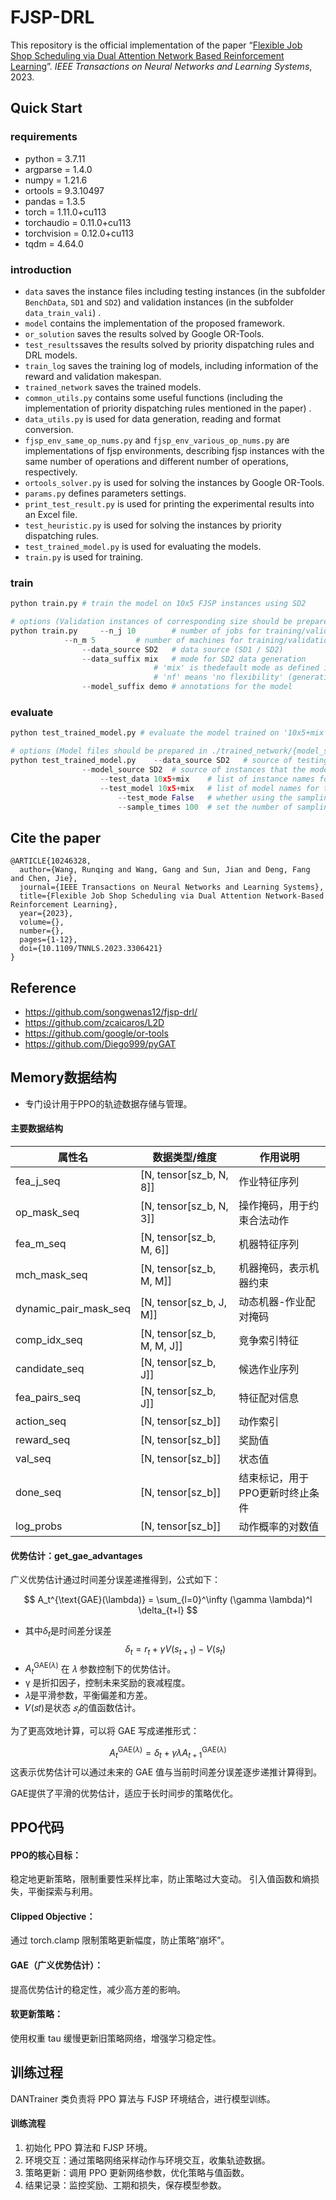 # FJSP-DRL

This repository is the official implementation of the paper “[Flexible Job Shop Scheduling via Dual Attention Network Based Reinforcement Learning](https://doi.org/10.1109/TNNLS.2023.3306421)”. *IEEE Transactions on Neural Networks and Learning Systems*, 2023.

## Quick Start

### requirements

- python $=$ 3.7.11
- argparse $=$ 1.4.0
- numpy $=$ 1.21.6
- ortools $=$ 9.3.10497
- pandas $=$ 1.3.5
- torch $=$ 1.11.0+cu113
- torchaudio $=$ 0.11.0+cu113
- torchvision $=$ 0.12.0+cu113
- tqdm $=$ 4.64.0

### introduction

- `data` saves the instance files including testing instances (in the subfolder `BenchData`, `SD1` and `SD2`) and validation instances (in the subfolder `data_train_vali`) .
- `model` contains the implementation of the proposed framework.
- `or_solution` saves the results solved by Google OR-Tools.
- `test_results`saves the results solved by priority dispatching rules and DRL models.
- `train_log` saves the training log of models, including information of the reward and validation makespan.
- `trained_network` saves the trained models.
- `common_utils.py` contains some useful functions (including the implementation of priority dispatching rules mentioned in the paper) .
- `data_utils.py` is used for data generation, reading and format conversion.
- `fjsp_env_same_op_nums.py` and `fjsp_env_various_op_nums.py` are implementations of fjsp environments, describing fjsp instances with the same number of operations and different number of operations, respectively.
- `ortools_solver.py` is used for solving the instances by Google OR-Tools.
- `params.py` defines parameters settings.
- `print_test_result.py` is used for printing the experimental results into an Excel file.
- `test_heuristic.py` is used for solving the instances by priority dispatching rules.
- `test_trained_model.py` is used for evaluating the models.
- `train.py` is used for training.

### train

```python
python train.py # train the model on 10x5 FJSP instances using SD2

# options (Validation instances of corresponding size should be prepared in ./data/data_train_vali/{data_source})
python train.py 	--n_j 10		# number of jobs for training/validation instances
			--n_m 5			# number of machines for training/validation instances
    			--data_source SD2	# data source (SD1 / SD2)
        		--data_suffix mix	# mode for SD2 data generation
            					# 'mix' is thedefault mode as defined in the paper
                				# 'nf' means 'no flexibility' (generating JSP data) 
        		--model_suffix demo	# annotations for the model
```

### evaluate

```python
python test_trained_model.py # evaluate the model trained on '10x5+mix' of SD2 using the testing instances of the same size using the greedy strategy

# options (Model files should be prepared in ./trained_network/{model_source})
python test_trained_model.py 	--data_source SD2	# source of testing instances
				--model_source SD2	# source of instances that the model trained on 
    				--test_data 10x5+mix	# list of instance names for testing
        			--test_model 10x5+mix	# list of model names for testing
            			--test_mode False	# whether using the sampling strategy
                		--sample_times 100	# set the number of sampling times
```

## Cite the paper

```
@ARTICLE{10246328,
  author={Wang, Runqing and Wang, Gang and Sun, Jian and Deng, Fang and Chen, Jie},
  journal={IEEE Transactions on Neural Networks and Learning Systems}, 
  title={Flexible Job Shop Scheduling via Dual Attention Network-Based Reinforcement Learning}, 
  year={2023},
  volume={},
  number={},
  pages={1-12},
  doi={10.1109/TNNLS.2023.3306421}
}
```

## Reference

- https://github.com/songwenas12/fjsp-drl/
- https://github.com/zcaicaros/L2D
- https://github.com/google/or-tools
- https://github.com/Diego999/pyGAT


## Memory数据结构
- 专门设计用于PPO的轨迹数据存储与管理。
#### 主要数据结构

|属性名|数据类型/维度|作用说明|
|---------|--------|--------|
|fea_j_seq	| [N, tensor[sz_b, N, 8]] |作业特征序列|
|op_mask_seq|	[N, tensor[sz_b, N, 3]]	|操作掩码，用于约束合法动作|
|fea_m_seq|	[N, tensor[sz_b, M, 6]]	|机器特征序列|
|mch_mask_seq|	[N, tensor[sz_b, M, M]]	|机器掩码，表示机器约束|
|dynamic_pair_mask_seq	|[N, tensor[sz_b, J, M]]	|动态机器-作业配对掩码|
|comp_idx_seq|	[N, tensor[sz_b, M, M, J]]|	竞争索引特征|
|candidate_seq|	[N, tensor[sz_b, J]]|	候选作业序列|
|fea_pairs_seq|	[N, tensor[sz_b, J]]|	特征配对信息|
|action_seq|	[N, tensor[sz_b]]|	动作索引|
|reward_seq|	[N, tensor[sz_b]]|	奖励值|
|val_seq|	[N, tensor[sz_b]]|	状态值|
|done_seq|	[N, tensor[sz_b]]|	结束标记，用于PPO更新时终止条件|
|log_probs|	[N, tensor[sz_b]]|	动作概率的对数值|


#### 优势估计：get_gae_advantages

广义优势估计通过时间差分误差递推得到，公式如下：

$$
A_t^{\text{GAE}(\lambda)} = \sum_{l=0}^\infty (\gamma \lambda)^l \delta_{t+l}
$$
- 其中$\delta_t$是时间差分误差 
$$ \delta_t = r_t + \gamma V(s_{t+1}) - V(s_t) $$
- $A_t^{\text{GAE}(\lambda)}$ 在 𝜆 参数控制下的优势估计。
- γ 是折扣因子，控制未来奖励的衰减程度。
- 𝜆是平滑参数，平衡偏差和方差。
- 𝑉(𝑠𝑡)是状态 $𝑠_𝑡$的值函数估计。

为了更高效地计算，可以将 GAE 写成递推形式：

$$
A_t^{\text{GAE}(\lambda)} = \delta_t + \gamma \lambda A_{t+1}^{\text{GAE}(\lambda)}
$$
这表示优势估计可以通过未来的 GAE 值与当前时间差分误差逐步递推计算得到。

GAE提供了平滑的优势估计，适应于长时间步的策略优化。

## PPO代码

#### PPO的核心目标：
稳定地更新策略，限制重要性采样比率，防止策略过大变动。
引入值函数和熵损失，平衡探索与利用。

#### Clipped Objective：
通过 torch.clamp 限制策略更新幅度，防止策略“崩坏”。

#### GAE（广义优势估计）：
提高优势估计的稳定性，减少高方差的影响。

#### 软更新策略：
使用权重 tau 缓慢更新旧策略网络，增强学习稳定性。

## 训练过程
DANTrainer 类负责将 PPO 算法与 FJSP 环境结合，进行模型训练。

#### 训练流程
1. 初始化 PPO 算法和 FJSP 环境。
2. 环境交互：通过策略网络采样动作与环境交互，收集轨迹数据。
3. 策略更新：调用 PPO 更新网络参数，优化策略与值函数。
4. 结果记录：监控奖励、工期和损失，保存模型参数。


